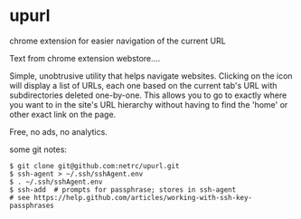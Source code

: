 upurl
=====

chrome extension for easier navigation of the current URL

Text from chrome extension webstore....

Simple, unobtrusive utility that helps navigate websites. Clicking on the icon will display a list of URLs, each one based on the current tab's URL with subdirectories deleted one-by-one. This allows you to go to exactly where you want to in the site's URL hierarchy without having to find the 'home' or other exact link on the page.

Free, no ads, no analytics.



some git notes:


    $ git clone git@github.com:netrc/upurl.git
    $ ssh-agent > ~/.ssh/sshAgent.env
    $ . ~/.ssh/sshAgent.env
    $ ssh-add  # prompts for passphrase; stores in ssh-agent
    # see https://help.github.com/articles/working-with-ssh-key-passphrases
